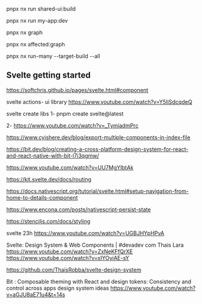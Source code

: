 pnpx nx run shared-ui:build

pnpx nx run my-app:dev

pnpx nx graph

pnpx nx affected:graph

pnpx nx run-many --target-build --all

## Svelte getting started

https://softchris.github.io/pages/svelte.html#component


svelte actions- ui library 
https://www.youtube.com/watch?v=Y5IiSdcqdeQ

svelte create libs
1- pnpm create svelte@latest

2-
https://www.youtube.com/watch?v=_TymiadmPrc


https://www.cyishere.dev/blog/export-multiple-components-in-index-file





https://bit.dev/blog/creating-a-cross-platform-design-system-for-react-and-react-native-with-bit-l7i3qgmw/


https://www.youtube.com/watch?v=UU7MgYIbtAk

https://kit.svelte.dev/docs/routing

https://docs.nativescript.org/tutorial/svelte.html#setup-navigation-from-home-to-details-component

https://www.encona.com/posts/nativescript-persist-state


https://stenciljs.com/docs/styling

svelte 23h
https://www.youtube.com/watch?v=UGBJHYpHPvA

Svelte: Design System & Web Components | #devadev com Thais Lara
https://www.youtube.com/watch?v=ZxNeKFfQrXE
https://www.youtube.com/watch?v=xIYOyiAE-sY

https://github.com/ThaisRobba/svelte-design-system

Bit : Composable theming with React and design tokens: Consistency and control across apps design system ideas
https://www.youtube.com/watch?v=aGJU8aE71u4&t=14s